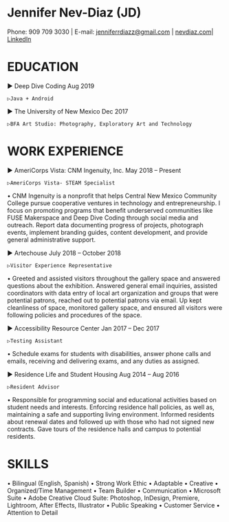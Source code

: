 # Jennifer Nev-Diaz (JD)
Phone: 909 709 3030 | E-mail: [jenniferrdiazz@gmail.com](mailto:jenniferrdiazz@gmail.com) | [nevdiaz.com](https://www.nevdiaz.com)| [LinkedIn](https://www.linkedin.com/in/nevdiaz/)


# EDUCATION
 ▶  Deep Dive Coding             						      	  Aug 2019

	▷Java + Android 

 ▶  The University of New Mexico						      	  Dec 2017

	▷BFA Art Studio: Photography, Exploratory Art and Technology	
  
# WORK EXPERIENCE

 ▶  AmeriCorps Vista: CNM Ingenuity, Inc. 		      May 2018 – Present

	▷AmeriCorps Vista- STEAM Specialist
	
 • CNM Ingenuity is a nonprofit that helps Central New Mexico Community College pursue cooperative ventures in technology and     entrepreneurship. I focus on promoting programs that benefit underserved communities like FUSE Makerspace and Deep Dive Coding through social media and outreach. Report data documenting progress of projects, photograph events, implement branding guides, content development, and provide general administrative support.
  
 ▶  Artechouse 									              	    July 2018 – October 2018
 
 
	▷Visitor Experience Representative
	
 • Greeted and assisted visitors throughout the gallery space and answered questions about the exhibition.  Answered general email inquiries, assisted coordinators with data entry of local art organization and groups that were potential patrons, reached out to potential patrons via email. Up kept cleanliness of space, monitored gallery space, and ensured all visitors were following policies and procedures of the space. 

 ▶  Accessibility Resource Center 							    Jan 2017 – Dec 2017

	▷Testing Assistant
	
  • Schedule exams for students with disabilities, answer phone calls and emails, receiving and delivering exams, and any duties as assigned.
  
 ▶   Residence Life and Student Housing 						Aug 2014 – Aug 2016

	▷Resident Advisor
	
  • Responsible for programming social and educational activities based on student needs and interests. Enforcing residence hall policies, as well as, maintaining a safe and supporting living environment. Informed residents about renewal dates and followed up with those who had not signed new contracts. Gave tours of the residence halls and campus to potential residents.
  
# SKILLS
•  Bilingual (English, Spanish)
•  Strong Work Ethic
•  Adaptable
•  Creative
•  Organized/Time Management
•  Team Builder
•  Communication
•  Microsoft Suite
•  Adobe Creative Cloud Suite: Photoshop, InDesign, Premiere, Lightroom, After Effects, Illustrator
•  Public Speaking
•  Customer Service
•  Attention to Detail






